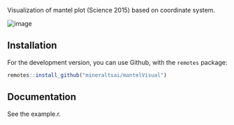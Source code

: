 

Visualization of mantel plot (Science 2015) based on coordinate system.

![image](https://github.com/mineraltsai/mantelVisual/edit/master/science2015.png) 

## Installation

For the development version, you can use Github, with the `remotes`
package:

```r
remotes::install_github("mineraltsai/mantelVisual")
```

## Documentation

See the example.r.
